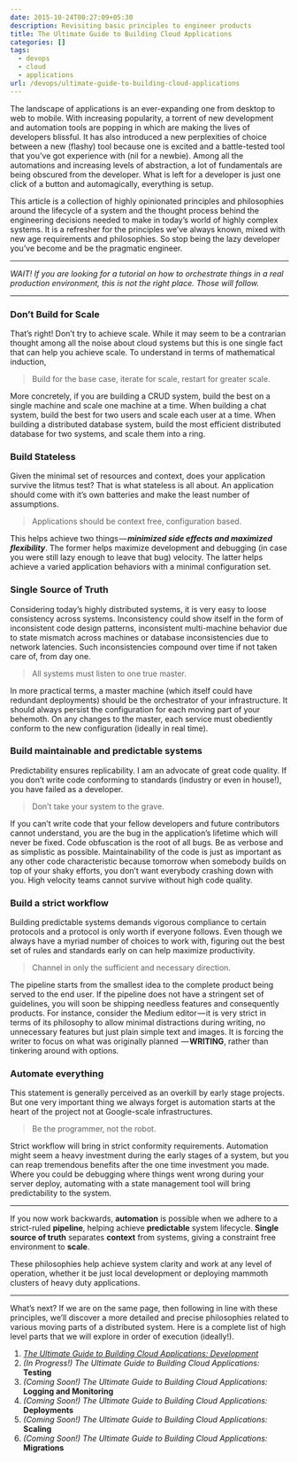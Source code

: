```yaml
---
date: 2015-10-24T00:27:09+05:30
description: Revisiting basic principles to engineer products
title: The Ultimate Guide to Building Cloud Applications
categories: []
tags:
  - devops
  - cloud
  - applications
url: /devops/ultimate-guide-to-building-cloud-applications
---
```


The landscape of applications is an ever-expanding one from desktop to web to mobile.
With increasing popularity, a torrent of new development and automation tools are
popping in which are making the lives of developers blissful. It has also introduced
a new perplexities of choice between a new (flashy) tool because one is excited
and a battle-tested tool that you’ve got experience with (nil for a newbie). Among
all the automations and increasing levels of abstraction, a lot of fundamentals
are being obscured from the developer. What is left for a developer is just one
click of a button and automagically, everything is setup.

<!--more-->
This article is a collection of highly opinionated principles and philosophies
around the lifecycle of a system and the thought process behind the engineering
decisions needed to make in today’s world of highly complex systems. It is a
refresher for the principles we’ve always known, mixed with new age requirements
and philosophies. So stop being the lazy developer you’ve become and be the
pragmatic engineer.

---

*WAIT! If you are looking for a tutorial on how to orchestrate things in a real
production environment, this is not the right place. Those will follow.*

---

### Don’t Build for Scale
That’s right! Don’t try to achieve scale. While it may seem to be a contrarian
thought among all the noise about cloud systems but this is one single fact that
can help you achieve scale. To understand in terms of mathematical induction,

> Build for the base case, iterate for scale, restart for greater scale.

More concretely, if you are building a CRUD system, build the best on a single
machine and scale one machine at a time. When building a chat system, build the
best for two users and scale each user at a time. When building a distributed
database system, build the most efficient distributed database for two systems,
and scale them into a ring.

### Build Stateless
Given the minimal set of resources and context, does your application survive the
litmus test? That is what stateless is all about. An application should come with
it’s own batteries and make the least number of assumptions.

> Applications should be context free, configuration based.

This helps achieve two things — ***minimized side effects and maximized flexibility***.
The former helps maximize development and debugging (in case you were still lazy
enough to leave that bug) velocity. The latter helps achieve a varied application
behaviors with a minimal configuration set.

### Single Source of Truth
Considering today’s highly distributed systems, it is very easy to loose consistency
across systems. Inconsistency could show itself in the form of inconsistent code
design patterns, inconsistent multi-machine behavior due to state mismatch across
machines or database inconsistencies due to network latencies. Such inconsistencies
compound over time if not taken care of, from day one.

> All systems must listen to one true master.

In more practical terms, a master machine (which itself could have redundant
deployments) should be the orchestrator of your infrastructure. It should always
persist the configuration for each moving part of your behemoth. On any changes
to the master, each service must obediently conform to the new configuration
(ideally in real time).

### Build maintainable and predictable systems
Predictability ensures replicability. I am an advocate of great code quality. If
you don’t write code conforming to standards (industry or even in house!), you
have failed as a developer.

> Don’t take your system to the grave.

If you can’t write code that your fellow developers and future contributors cannot
understand, you are the bug in the application’s lifetime which will never be fixed.
Code obfuscation is the root of all bugs. Be as verbose and as simplistic as possible.
Maintainability of the code is just as important as any other code characteristic
because tomorrow when somebody builds on top of your shaky efforts, you don’t want
everybody crashing down with you. High velocity teams cannot survive without high
code quality.

### Build a strict workflow
Building predictable systems demands vigorous compliance to certain protocols and
a protocol is only worth if everyone follows. Even though we always have a myriad
number of choices to work with, figuring out the best set of rules and standards
early on can help maximize productivity.

> Channel in only the sufficient and necessary direction.

The pipeline starts from the smallest idea to the complete product being served
to the end user. If the pipeline does not have a stringent set of guidelines, you
will soon be shipping needless features and consequently products. For instance,
consider the Medium editor — it is very strict in terms of its philosophy to allow
minimal distractions during writing, no unnecessary features but just plain simple
text and images. It is forcing the writer to focus on what was originally planned 
— **WRITING**, rather than tinkering around with options.

### Automate everything
This statement is generally perceived as an overkill by early stage projects. But
one very important thing we always forget is automation starts at the heart of the
project not at Google-scale infrastructures.

> Be the programmer, not the robot.

Strict workflow will bring in strict conformity requirements. Automation might
seem a heavy investment during the early stages of a system, but you can reap
tremendous benefits after the one time investment you made. Where you could be
debugging where things went wrong during your server deploy, automating with a
state management tool will bring predictability to the system.

---

If you now work backwards, **automation** is possible when we adhere to a strict-ruled
**pipeline**, helping achieve **predictable** system lifecycle. **Single source
of truth** separates **context** from systems, giving a constraint free environment
to **scale**.

These philosophies help achieve system clarity and work at any level of operation,
whether it be just local development or deploying mammoth clusters of heavy duty
applications.

---

What’s next? If we are on the same page, then following in line with these
principles, we’ll discover a more detailed and precise philosophies related to
various moving parts of a distributed system. Here is a complete list of high
level parts that we will explore in order of execution (ideally!).

1. [*The Ultimate Guide to Building Cloud Applications: Development*](/devops/ultimate-guide-to-building-cloud-applications/development)
2. *(In Progress!) The Ultimate Guide to Building Cloud Applications:* **Testing**
3. *(Coming Soon!) The Ultimate Guide to Building Cloud Applications:* **Logging and Monitoring**
4. *(Coming Soon!) The Ultimate Guide to Building Cloud Applications:* **Deployments**
5. *(Coming Soon!) The Ultimate Guide to Building Cloud Applications:* **Scaling**
6. *(Coming Soon!) The Ultimate Guide to Building Cloud Applications:* **Migrations**
